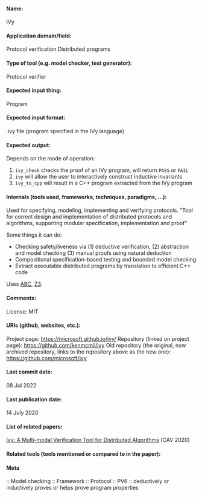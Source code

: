 #### Name:
IVy

#### Application domain/field:
Protocol verification
Distributed programs

#### Type of tool (e.g. model checker, test generator):
Protocol verifier

#### Expected input thing:
Program

#### Expected input format:
.ivy file (program specified in the IVy language)

#### Expected output:
Depends on the mode of operation:
1. `ivy_check` checks the proof of an IVy program, will return `PASS` or `FAIL`
2. `ivy` will allow the user to interactively construct inductive invariants
3. `ivy_to_cpp` will result in a C++ program extracted from the IVy program

#### Internals (tools used, frameworks, techniques, paradigms, ...):
Used for specifying, modeling, implementing and verifying protocols.
"Tool for correct design and implementation of distributed protocols and algorithms, supporting modular specification, implementation and proof"

Some things it can do:
- Checking safety/liveness via (1) deductive verification, (2) abstraction and model checking (3) manual proofs using natural deduction
- Compositional specification-based testing and bounded model checking
- Extract executable distributed programs by translation to efficient C++ code

Uses [ABC](Frameworks/ABC.md), [Z3](Solvers/SMT/Z3.md).

#### Comments:
License: MIT

#### URIs (github, websites, etc.):
Project page: https://microsoft.github.io/ivy/
Repository (linked on project page): https://github.com/kenmcmil/ivy
Old repository (the original, now archived repository, links to the repository above as the new one): https://github.com/microsoft/ivy

#### Last commit date:
08 Jul 2022

#### Last publication date:
14 July 2020

#### List of related papers:
[Ivy: A Multi-modal Verification Tool for Distributed Algorithms](https://doi.org/10.1007/978-3-030-53291-8_12) (CAV 2020)

#### Related tools (tools mentioned or compared to in the paper):

#### Meta
:: Model checking
:: Framework
:: Protocol
:: PV6 :: deductively or inductively proves or helps prove program properties